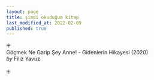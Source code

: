 ```yaml
---
layout: page
title: şimdi okuduğum kitap
last_modified_at: 2022-02-09
published: true
---
```

⁜  
Göçmek Ne Garip Şey Anne! - Gidenlerin Hikayesi (2020)  
<i>by</i> Filiz Yavuz  
<br />
⁜  
  
